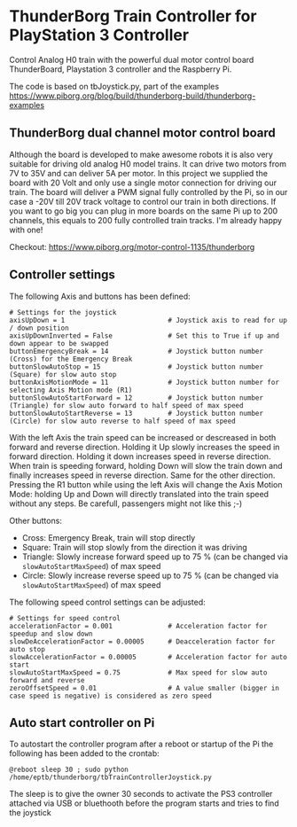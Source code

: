# ThunderBorg Train Controller for PlayStation 3 Controller

Control Analog H0 train with the powerful dual motor control board ThunderBoard, Playstation 3 controller and the Raspberry Pi.

The code is based on tbJoystick.py, part of the examples https://www.piborg.org/blog/build/thunderborg-build/thunderborg-examples

## ThunderBorg dual channel motor control board

Although the board is developed to make awesome robots it is also very suitable for driving old analog H0 model trains.
It can drive two motors from 7V to 35V and can deliver 5A per motor. In this project we supplied the board with 20 Volt and only use a single motor connection for driving our train.
The board will deliver a PWM signal fully controlled by the Pi, so in our case a -20V till 20V track voltage to control our train in both directions.
If you want to go big you can plug in more boards on the same Pi up to 200 channels, this equals to 200 fully controlled train tracks. I'm already happy with one!

Checkout: https://www.piborg.org/motor-control-1135/thunderborg

## Controller settings

The following Axis and buttons has been defined:

```
# Settings for the joystick
axisUpDown = 1                          # Joystick axis to read for up / down position
axisUpDownInverted = False              # Set this to True if up and down appear to be swapped
buttonEmergencyBreak = 14               # Joystick button number (Cross) for the Emergency Break
buttonSlowAutoStop = 15                 # Joystick button number (Square) for slow auto stop
buttonAxisMotionMode = 11               # Joystick button number for selecting Axis Motion mode (R1)
buttonSlowAutoStartForward = 12         # Joystick button number (Triangle) for slow auto forward to half speed of max speed
buttonSlowAutoStartReverse = 13         # Joystick button number (Circle) for slow auto reverse to half speed of max speed
```

With the left Axis the train speed can be increased or descreased in both forward and reverse direction. Holding it Up slowly increases the speed in forward direction. Holding it down increases speed in reverse direction.
When train is speeding forward, holding Down will slow the train down and finally increases speed in reverse direction. Same for the other direction.
Pressing the R1 button while using the left Axis will change the Axis Motion Mode: holding Up and Down will directly translated into the train speed without any steps. Be carefull, passengers might not like this ;-)

Other buttons:
* Cross: Emergency Break, train will stop directly
* Square: Train will stop slowly from the direction it was driving
* Triangle: Slowly increase forward speed up to 75 % (can be changed via ```slowAutoStartMaxSpeed```) of max speed
* Circle: Slowly increase reverse speed up to 75 % (can be changed via ```slowAutoStartMaxSpeed```) of max speed

The following speed control settings can be adjusted:

```
# Settings for speed control
accelerationFactor = 0.001              # Acceleration factor for speedup and slow down
slowDeAccelerationFactor = 0.00005      # Deacceleration factor for auto stop
slowAccelerationFactor = 0.00005        # Acceleration factor for auto start
slowAutoStartMaxSpeed = 0.75            # Max speed for slow auto forward and reverse
zeroOffsetSpeed = 0.01                  # A value smaller (bigger in case speed is negative) is considered as zero speed
```

## Auto start controller on Pi

To autostart the controller program after a reboot or startup of the Pi the following has been added to the crontab:

```
@reboot sleep 30 ; sudo python /home/eptb/thunderborg/tbTrainControllerJoystick.py
```

The sleep is to give the owner 30 seconds to activate the PS3 controller attached via USB or bluethooth before the program starts and tries to find the joystick
